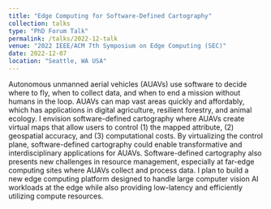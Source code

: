 ```yaml
---
title: "Edge Computing for Software-Defined Cartography"
collection: talks
type: "PhD Forum Talk"
permalink: /talks/2022-12-talk
venue: "2022 IEEE/ACM 7th Symposium on Edge Computing (SEC)"
date: 2022-12-07
location: "Seattle, WA USA"
---
```


Autonomous unmanned aerial vehicles (AUAVs) use software to decide where to fly, when to collect data, and when to end a mission without humans in the loop. AUAVs can map vast areas quickly and affordably, which has applications in digital agriculture, resilient forestry, and animal ecology. I envision software-defined cartography where AUAVs create virtual maps that allow users to control (1) the mapped attribute, (2) geospatial accuracy, and (3) computational costs. By virtualizing the control plane, software-defined cartography could enable transformative and interdisciplinary applications for AUAVs. Software-defined cartography also presents new challenges in resource management, especially at far-edge computing sites where AUAVs collect and process data. I plan to build a new edge computing platform designed to handle large computer vision AI workloads at the edge while also providing low-latency and efficiently utilizing compute resources.
